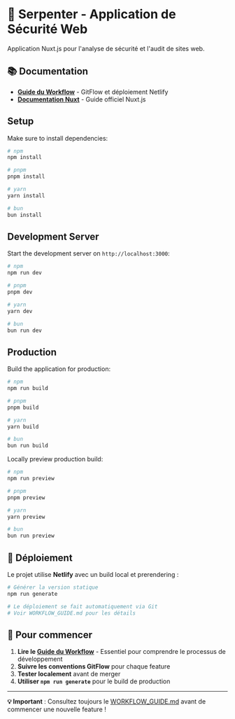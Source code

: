 # 🐍 Serpenter - Application de Sécurité Web

Application Nuxt.js pour l'analyse de sécurité et l'audit de sites web.

## 📚 Documentation

- **[Guide du Workflow](WORKFLOW_GUIDE.md)** - GitFlow et déploiement Netlify
- **[Documentation Nuxt](https://nuxt.com/docs/getting-started/introduction)** - Guide officiel Nuxt.js

## Setup

Make sure to install dependencies:

```bash
# npm
npm install

# pnpm
pnpm install

# yarn
yarn install

# bun
bun install
```

## Development Server

Start the development server on `http://localhost:3000`:

```bash
# npm
npm run dev

# pnpm
pnpm dev

# yarn
yarn dev

# bun
bun run dev
```

## Production

Build the application for production:

```bash
# npm
npm run build

# pnpm
pnpm build

# yarn
yarn build

# bun
bun run build
```

Locally preview production build:

```bash
# npm
npm run preview

# pnpm
pnpm preview

# yarn
yarn preview

# bun
bun run preview
```

## 🚀 Déploiement

Le projet utilise **Netlify** avec un build local et prerendering :

```bash
# Générer la version statique
npm run generate

# Le déploiement se fait automatiquement via Git
# Voir WORKFLOW_GUIDE.md pour les détails
```

## 📖 Pour commencer

1. **Lire le [Guide du Workflow](WORKFLOW_GUIDE.md)** - Essentiel pour comprendre le processus de développement
2. **Suivre les conventions GitFlow** pour chaque feature
3. **Tester localement** avant de merger
4. **Utiliser `npm run generate`** pour le build de production

---

**💡 Important** : Consultez toujours le [WORKFLOW_GUIDE.md](WORKFLOW_GUIDE.md) avant de commencer une nouvelle feature !
